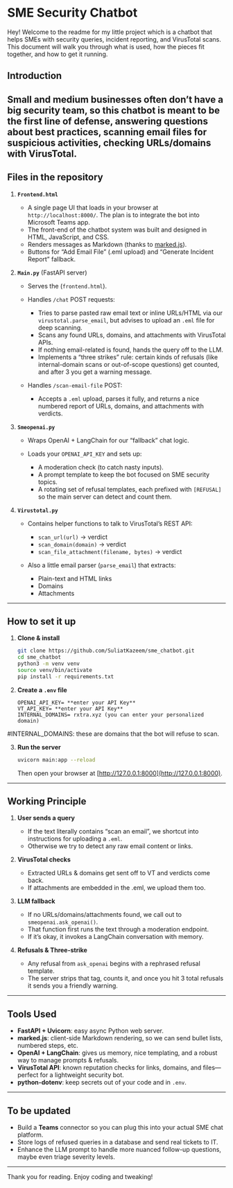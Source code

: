 # SME Security Chatbot

Hey! Welcome to the readme for my little project which is a chatbot that helps SMEs with security queries, incident reporting, and VirusTotal scans. This document will walk you through what is used, how the pieces fit together, and how to get it running. 


## Introduction

Small and medium businesses often don’t have a big security team, so this chatbot is meant to be the first line of defense, answering questions about best practices, scanning email files for suspicious activities, checking URLs/domains with VirusTotal.
---

## Files in the repository

1. **`Frontend.html`**

   - A single page UI that loads in your browser at `http://localhost:8000/`. The plan is to integrate the bot into Microsoft Teams app.
   - The front-end of the chatbot system was built and designed in HTML, JavaScript, and CSS.
   - Renders messages as Markdown (thanks to [marked.js](https://github.com/markedjs/marked)).
   - Buttons for “Add Email File” (.eml upload) and “Generate Incident Report” fallback.

2. **`Main.py`** (FastAPI server)

   * Serves the (`frontend.html`).
   * Handles `/chat` POST requests:

     * Tries to parse pasted raw email text or inline URLs/HTML via our `virustotal.parse_email`, but advises to upload an `.eml` file for deep scanning.
     * Scans any found URLs, domains, and attachments with VirusTotal APIs.
     * If nothing email-related is found, hands the query off to the LLM.
     * Implements a “three strikes” rule: certain kinds of refusals (like internal-domain scans or out-of-scope questions) get counted, and after 3 you get a warning message.

   * Handles `/scan-email-file` POST:

     * Accepts a `.eml` upload, parses it fully, and returns a nice numbered report of URLs, domains, and attachments with verdicts.

3. **`Smeopenai.py`**

   * Wraps OpenAI + LangChain for our “fallback” chat logic.
   * Loads your `OPENAI_API_KEY` and sets up:

     * A moderation check (to catch nasty inputs).
     * A prompt template to keep the bot focused on SME security topics.
     * A rotating set of refusal templates, each prefixed with `[REFUSAL] ` so the main server can detect and count them.

4. **`Virustotal.py`**

   * Contains helper functions to talk to VirusTotal’s REST API:

     * `scan_url(url)` → verdict
     * `scan_domain(domain)` → verdict
     * `scan_file_attachment(filename, bytes)` → verdict
   * Also a little email parser (`parse_email`) that extracts:

     * Plain-text and HTML links
     * Domains
     * Attachments

---

## How to set it up

1. **Clone & install**

    ```bash
   git clone https://github.com/SuliatKazeem/sme_chatbot.git
   cd sme_chatbot
   python3 -m venv venv
   source venv/bin/activate
   pip install -r requirements.txt
   ```

2. **Create a `.env` file**

   ```env
   OPENAI_API_KEY= **enter your API Key**
   VT_API_KEY= **enter your API Key**
   INTERNAL_DOMAINS= rxtra.xyz (you can enter your personalized domain)
   ```

  #INTERNAL_DOMAINS: these are domains that the bot will refuse to scan.

3. **Run the server**

   ```bash
   uvicorn main:app --reload
   ```

   Then open your browser at [http://127.0.0.1:8000](http://127.0.0.1:8000).

---

## Working Principle

1. **User sends a query**

   * If the text literally contains “scan an email”, we shortcut into instructions for uploading a `.eml`.
   * Otherwise we try to detect any raw email content or links.

2. **VirusTotal checks**

   * Extracted URLs & domains get sent off to VT and verdicts come back.
   * If attachments are embedded in the .eml, we upload them too.

3. **LLM fallback**

   * If no URLs/domains/attachments found, we call out to `smeopenai.ask_openai()`.
   * That function first runs the text through a moderation endpoint.
   * If it’s okay, it invokes a LangChain conversation with memory.

4. **Refusals & Three-strike**

   * Any refusal from `ask_openai` begins with a rephrased refusal template.
   * The server strips that tag, counts it, and once you hit 3 total refusals it sends you a friendly warning.

---

## Tools Used

* **FastAPI + Uvicorn**: easy async Python web server.
* **marked.js**: client-side Markdown rendering, so we can send bullet lists, numbered steps, etc.
* **OpenAI + LangChain**: gives us memory, nice templating, and a robust way to manage prompts & refusals.
* **VirusTotal API**: known reputation checks for links, domains, and files—perfect for a lightweight security bot.
* **python-dotenv**: keep secrets out of your code and in `.env`.

---

## To be updated

* Build a **Teams** connector so you can plug this into your actual SME chat platform.
* Store logs of refused queries in a database and send real tickets to IT.
* Enhance the LLM prompt to handle more nuanced follow-up questions, maybe even triage severity levels.

---

Thank you for reading. Enjoy coding and tweaking!